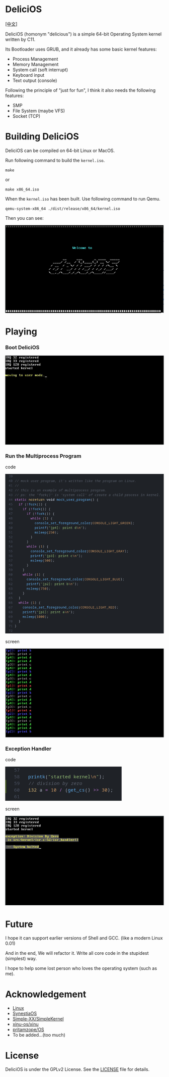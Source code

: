 # DeliciOS

[[中文]](./README.zh.md)

DeliciOS (homonym "delicious") is a simple 64-bit Operating System kernel written by C11.

Its Bootloader uses GRUB, and it already has some basic kernel features:

- Process Management
- Memory Management
- System call (soft interrupt)
- Keyboard input
- Text output (console)

Following the principle of "just for fun", I think it also needs the following features:

- SMP
- File System (maybe VFS)
- Socket (TCP)

# Building DeliciOS

DeliciOS can be compiled on 64-bit Linux or MacOS.

Run following command to build the `kernel.iso`. 

```shell
make
```

or

```shell
make x86_64.iso
```

When the `kernel.iso` has been built. Use following command to run Qemu.

```shell
qemu-system-x86_64 ./dist/release/x86_64/kernel.iso
```

Then you can see:

![](./Documentation/resources/welcome_to_deliciOS.png)

# Playing

### Boot DeliciOS

![](./Documentation/resources/boot.gif)

### Run the Multiprocess Program

code

![](./Documentation/resources/multiprocess_code.png)

screen

![](./Documentation/resources/multiprocess_screen.png)

### Exception Handler

code

![](./Documentation/resources/division_by_zero_code.png)

screen

![](./Documentation/resources/division_by_zero_screen.png)

# Future

I hope it can support earlier versions of Shell and GCC. (like a modern Linux 0.01)

And in the end, We will refactor it. Write all core code in the stupidest (simplest) way.

I hope to help some lost person who loves the operating system (such as me).

# Acknowledgement

- [Linux](https://github.com/torvalds/linux)
- [SynestiaOS](https://github.com/SynestiaOS/SynestiaOS)
- [Simple-XX/SimpleKernel](https://github.com/Simple-XX/SimpleKernel)
- [xinu-os/xinu](https://github.com/xinu-os/xinu)
- [pritamzope/OS](https://github.com/pritamzope/OS)
- To be added...(too much)

# License

DeliciOS is under the GPLv2 License. See the [LICENSE](./LICENSE) file for details.
